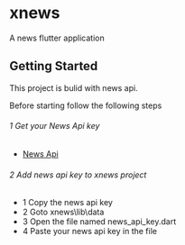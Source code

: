 # xnews

A news flutter application

## Getting Started

This project is bulid with news api.

Before starting follow the following steps

###### 1 Get your News Api key
- [News Api](https://newsapi.org/)

###### 2 Add news api key to xnews project
- 1 Copy the news api key
- 2 Goto xnews\lib\data
- 3 Open the file named news_api_key.dart
- 4 Paste your news api key in the file